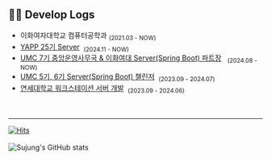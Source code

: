 
## 👩‍💻 Develop Logs
- 이화여자대학교 컴퓨터공학과&nbsp;<sub>(2021.03 - NOW)</sub> </br>
- [YAPP 25기 Server](https://www.yapp.co.kr/)  &nbsp;<sub>(2024.11 - NOW)</sub> </br>
- [UMC 7기 중앙운영사무국 & 이화여대 Server(Spring Boot) 파트장](https://umc.makeus.in/)  &nbsp; <sub>(2024.08 - NOW)</sub></br>
- [UMC 5기, 6기 Server(Spring Boot) 챌린저](https://umc.makeus.in/)  &nbsp;<sub>(2023.09 - 2024.07)</sub></br>
- [연세대학교 워크스테이션 서버 개발](https://ihei.yonsei.ac.kr/ihei/workstation.do)   &nbsp;<sub>(2023.09 - 2024.06)</sub></br>
<br></br>
---
[![Hits](https://hits.seeyoufarm.com/api/count/incr/badge.svg?url=https%3A%2F%2Fgithub.com%2Fchock-cho%2Fhit-counter&count_bg=%2379C83D&title_bg=%23555555&icon=&icon_color=%23E7E7E7&title=hits&edge_flat=false)](https://hits.seeyoufarm.com)
<br></br>
![Sujung's GitHub stats](https://github-readme-stats.vercel.app/api?username=chock-cho&show_icons=true&theme=dracula)
